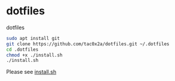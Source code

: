 # dotfiles
dotfiles

```sh
sudo apt install git
git clone https://github.com/tac0x2a/dotfiles.git ~/.dotfiles
cd .dotfiles
chmod +x ./install.sh
./install.sh
```

Please see [install.sh](install.shh)
